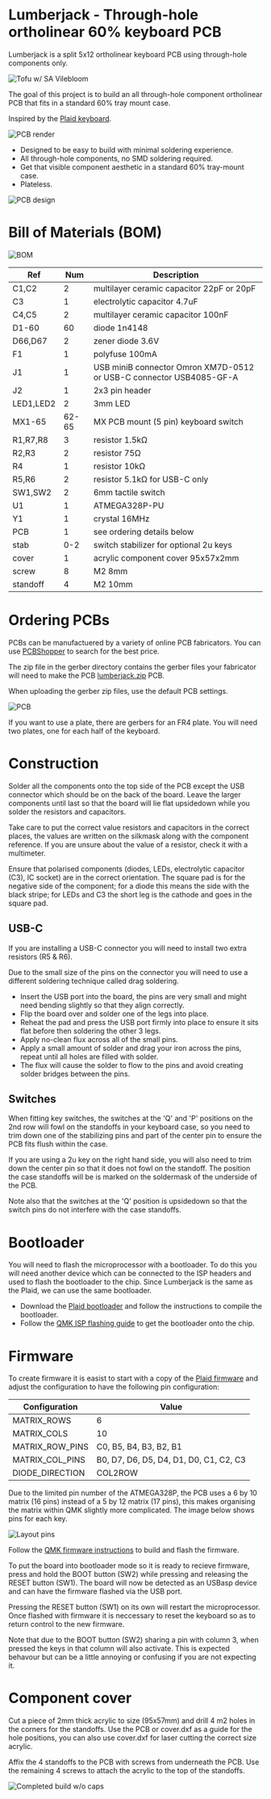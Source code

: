 # Lumberjack - Through-hole ortholinear 60% keyboard PCB

Lumberjack is a split 5x12 ortholinear keyboard PCB using through-hole components only.

![Tofu w/ SA Vilebloom](images/tofu-sa-vilebloom.jpg)

The goal of this project is to build an all through-hole component ortholinear PCB that fits in a standard 60% tray mount case.

Inspired by the [Plaid keyboard](https://github.com/hsgw/plaid).

![PCB render](images/pcb-render.jpg)

* Designed to be easy to build with minimal soldering experience.
* All through-hole components, no SMD soldering required.
* Get that visible component aesthetic in a standard 60% tray-mount case.
* Plateless.

![PCB design](images/pcb-design.png)

# Bill of Materials (BOM)

![BOM](images/bom.jpg)

| Ref       | Num   | Description                                       |
|-----------|-------|---------------------------------------------------|
| C1,C2     | 2     | multilayer ceramic capacitor 22pF or 20pF         |
| C3        | 1     | electrolytic capacitor 4.7uF                      |
| C4,C5     | 2     | multilayer ceramic capacitor 100nF                |
| D1-60     | 60    | diode 1n4148                                      |
| D66,D67   | 2     | zener diode 3.6V                                  |
| F1        | 1     | polyfuse 100mA                                    |
| J1        | 1     | USB miniB connector Omron XM7D-0512 or USB-C connector USB4085-GF-A |
| J2        | 1     | 2x3 pin header                                    |
| LED1,LED2 | 2     | 3mm LED                                           |
| MX1-65    | 62-65 | MX PCB mount (5 pin) keyboard switch              |
| R1,R7,R8  | 3     | resistor 1.5kΩ                                    |
| R2,R3     | 2     | resistor 75Ω                                      |
| R4        | 1     | resistor 10kΩ                                     |
| R5,R6     | 2     | resistor 5.1kΩ for USB-C only                     |
| SW1,SW2   | 2     | 6mm tactile switch                                |
| U1        | 1     | ATMEGA328P-PU                                     |
| Y1        | 1     | crystal 16MHz                                     |
| PCB       | 1     | see ordering details below                        |
| stab      | 0-2   | switch stabilizer for optional 2u keys            |
| cover     | 1     | acrylic component cover 95x57x2mm                 |
| screw     | 8     | M2 8mm                                            |
| standoff  | 4     | M2 10mm                                           |

# Ordering PCBs

PCBs can be manufactuered by a variety of online PCB fabricators. You can use [PCBShopper](https://pcbshopper.com/) to search for the best price.

The zip file in the gerber directory contains the gerber files your fabricator will need to make the PCB [lumberjack.zip](https://github.com/peej/lumberjack-keyboard/blob/master/gerber/lumberjack.zip) PCB.

When uploading the gerber zip files, use the default PCB settings.

![PCB](images/pcb.jpg)

If you want to use a plate, there are gerbers for an FR4 plate. You will need two plates, one for each half of the keyboard.

# Construction

Solder all the components onto the top side of the PCB except the USB connector which should be on the back of the board. Leave the larger components until last so that the board will lie flat upsidedown while you solder the resistors and capacitors.

Take care to put the correct value resistors and capacitors in the correct places, the values are written on the silkmask along with the component reference. If you are unsure about the value of a resistor, check it with a multimeter.

Ensure that polarised components (diodes, LEDs, electrolytic capacitor (C3), IC socket) are in the correct orientation. The square pad is for the negative side of the component; for a diode this means the side with the black stripe; for LEDs and C3 the short leg is the cathode and goes in the square pad.

## USB-C

If you are installing a USB-C connector you will need to install two extra resistors (R5 & R6).

Due to the small size of the pins on the connector you will need to use a different soldering technique called drag soldering.

* Insert the USB port into the board, the pins are very small and might need bending slightly so that they align correctly.
* Flip the board over and solder one of the legs into place.
* Reheat the pad and press the USB port firmly into place to ensure it sits flat before then soldering the other 3 legs.
* Apply no-clean flux across all of the small pins.
* Apply a small amount of solder and drag your iron across the pins, repeat until all holes are filled with solder.
* The flux will cause the solder to flow to the pins and avoid creating solder bridges between the pins.

## Switches

When fitting key switches, the switches at the 'Q' and 'P' positions on the 2nd row will fowl on the standoffs in your keyboard case, so you need to trim down one of the stabilizing pins and part of the center pin to ensure the PCB fits flush within the case.

If you are using a 2u key on the right hand side, you will also need to trim down the center pin so that it does not fowl on the standoff. The position the case standoffs will be is marked on the soldermask of the underside of the PCB.

Note also that the switches at the 'Q' position is upsidedown so that the switch pins do not interfere with the case standoffs.

# Bootloader

You will need to flash the microprocessor with a bootloader. To do this you will need another device which can be connected to the ISP headers and used to flash the bootloader to the chip. Since Lumberjack is the same as the Plaid, we can use the same bootloader.

* Download the [Plaid bootloader](https://github.com/hsgw/USBaspLoader/tree/plaid) and follow the instructions to compile the bootloader.
* Follow the [QMK ISP flashing guide](https://beta.docs.qmk.fm/using-qmk/guides/keyboard-building/isp_flashing_guide) to get the bootloader onto the chip.

# Firmware

To create firmware it is easist to start with a copy of the [Plaid firmware](https://github.com/qmk/qmk_firmware/tree/master/keyboards/dm9records/plaid) and adjust the configuration to have the following pin configuration:

| Configuration   | Value                                  |
|-----------------|----------------------------------------|
| MATRIX_ROWS     | 6                                      |
| MATRIX_COLS     | 10                                     |
| MATRIX_ROW_PINS | C0, B5, B4, B3, B2, B1                 |
| MATRIX_COL_PINS | B0, D7, D6, D5, D4, D1, D0, C1, C2, C3 |
| DIODE_DIRECTION | COL2ROW                                |

Due to the limited pin number of the ATMEGA328P, the PCB uses a 6 by 10 matrix (16 pins) instead of a 5 by 12 matrix (17 pins), this makes organising the matrix within QMK slightly more complicated. The image below shows pins for each key.

![Layout pins](images/layout.png)

Follow the [QMK firmware instructions](https://beta.docs.qmk.fm/using-qmk/guides/flashing/flashing) to build and flash the firmware.

To put the board into bootloader mode so it is ready to recieve firmware, press and hold the BOOT button (SW2) while pressing and releasing the RESET button (SW1). The board will now be detected as an USBasp device and can have the firmware flashed via the USB port.

Pressing the RESET button (SW1) on its own will restart the microprocessor. Once flashed with firmware it is neccessary to reset the keyboard so as to return control to the new firmware.

Note that due to the BOOT button (SW2) sharing a pin with column 3, when pressed the keys in that column will also activate. This is expected behavour but can be a little annoying or confusing if you are not expecting it.

# Component cover

Cut a piece of 2mm thick acrylic to size (95x57mm) and drill 4 m2 holes in the corners for the standoffs. Use the PCB or cover.dxf as a guide for the hole positions, you can also use cover.dxf for laser cutting the correct size acrylic.

Affix the 4 standoffs to the PCB with screws from underneath the PCB. Use the remaining 4 screws to attach the acrylic to the top of the standoffs.

![Completed build w/o caps](images/complete.jpg)
